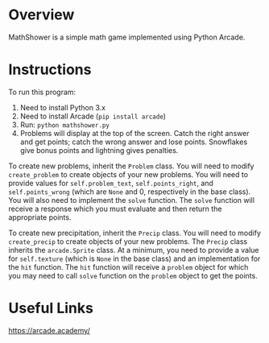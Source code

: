 # Overview

MathShower is a simple math game implemented using Python Arcade. 

# Instructions

To run this program:

1. Need to install Python 3.x
2. Need to install Arcade (`pip install arcade`)
3. Run: `python mathshower.py`
4. Problems will display at the top of the screen.  Catch the right answer and get points; catch the wrong answer and lose points.  Snowflakes give bonus points and lightning gives penalties.

To create new problems, inherit the `Problem` class.  You will need to modify `create_problem` to create objects of your new problems. You will need to provide values for `self.problem_text`, `self.points_right`, and `self.points_wrong` (which are `None` and 0, respectively in the base class).  You will also need to implement the `solve` function.  The `solve` function will receive a response which you must evaluate and then return the appropriate points.

To create new precipitation, inherit the `Precip` class.  You will need to modify `create_precip` to create objects of your new problems.  The `Precip` class inherits the `arcade.Sprite` class.  At a minimum, you need to provide a value for `self.texture` (which is `None` in the base class) and an implementation for the `hit` function.  The `hit` function will receive a `problem` object for which you may need to call `solve` function on the `problem` object to get the points.

# Useful Links

https://arcade.academy/

